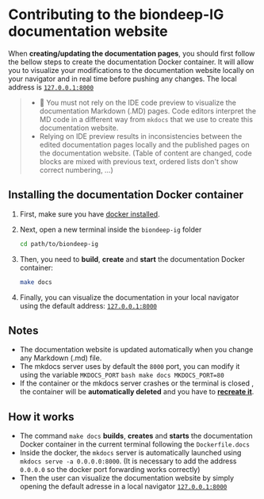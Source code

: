 # Contributing to the biondeep-IG documentation website

When **creating/updating the documentation pages**, you should first follow the bellow steps to create the documentation Docker container.
It will allow you to visualize your modifications to the documentation website locally on your navigator and in real time before pushing any changes.
The local address is [`127.0.0.1:8000`](`http://127.0.0.1:8000`)

>- 🚨 You must not rely on the IDE code preview to visualize the documentation Markdown (.MD) pages. Code editors interpret the MD code in a different way from `mkdocs` that we use to create this documentation website.
>- Relying on IDE preview results in inconsistencies between the edited documentation pages locally and the published pages on the documentation website. (Table of content are changed, code blocks are mixed with previous text, ordered lists don't show correct numbering, …)

## Installing the documentation Docker container

1. First, make sure you have [docker installed](installation.md#docker-installation).

2. Next, open a new terminal inside the `biondeep-ig` folder

      ```bash
      cd path/to/biondeep-ig
      ```

3. Then, you need to **build**, **create** and **start** the documentation Docker container:

      ```bash
      make docs
      ```

4. Finally, you can visualize the documentation in your local navigator using the default address: [`127.0.0.1:8000`](`http://127.0.0.1:8000`)

## Notes

- The documentation website is updated automatically when you change any Markdown (.md) file.
- The mkdocs server uses by default the `8000` port, you can modify it using the variable `MKDOCS_PORT`
      ```bash
      make docs MKDOCS_PORT=80
      ```
- If the container or the mkdocs server crashes or the terminal is closed , the container will be **automatically deleted** and you have to [**recreate it**](#installing-the-documentation-docker-container).

## How it works

- The command `make docs` **builds**, **creates** and **starts** the documentation Docker container in the current terminal following the `Dockerfile.docs`
- Inside the docker, the `mkdocs` server is automatically launched using `mkdocs serve -a 0.0.0.0:8000`. (It is necessary to add the address `0.0.0.0` so the docker port forwarding works correctly)
- Then the user can visualize the documentation website by simply opening the default adresse in a local navigator [`127.0.0.1:8000`](`http://127.0.0.1:8000`)
